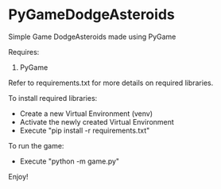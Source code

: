 # PyGameDodgeAsteroids
Simple Game DodgeAsteroids made using PyGame

Requires:
1. PyGame

Refer to requirements.txt for more details on required libraries.

To install required libraries:
- Create a new Virtual Environment (venv)
- Activate the newly created Virtual Environment
- Execute "pip install -r requirements.txt"

To run the game:
- Execute "python -m game.py"

Enjoy!